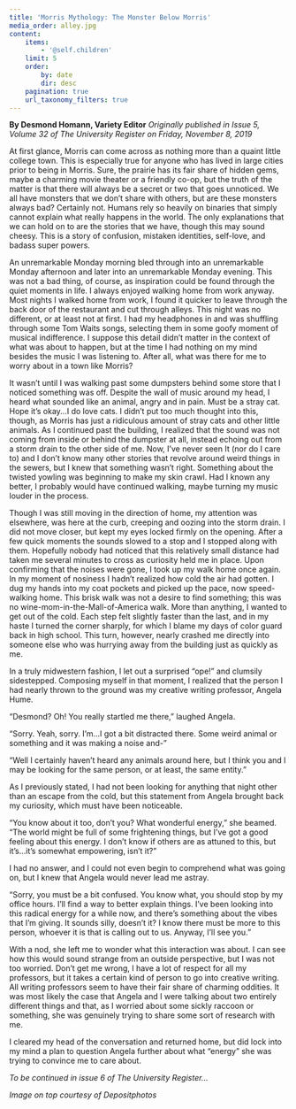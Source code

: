 ```yaml
---
title: 'Morris Mythology: The Monster Below Morris'
media_order: alley.jpg
content:
    items:
        - '@self.children'
    limit: 5
    order:
        by: date
        dir: desc
    pagination: true
    url_taxonomy_filters: true
---
```


**By Desmond Homann, Variety Editor** _Originally published in Issue 5, Volume 32 of The University Register on Friday, November 8, 2019_

At first glance, Morris can come across as nothing more than a quaint little college town. This is especially true for anyone who has lived in large cities prior to being in Morris. Sure, the prairie has its fair share of hidden gems, maybe a charming movie theater or a friendly co-op, but the truth of the matter is that there will always be a secret or two that goes unnoticed. We all have monsters that we don’t share with others, but are these monsters always bad? Certainly not. Humans rely so heavily on binaries that simply cannot explain what really happens in the world. The only explanations that we can hold on to are the stories that we have, though this may sound cheesy. This is a story of confusion, mistaken identities, self-love, and badass super powers.

An unremarkable Monday morning bled through into an unremarkable Monday afternoon and later into an unremarkable Monday evening. This was not a bad thing, of course, as inspiration could be found through the quiet moments in life. I always enjoyed walking home from work anyway. Most nights I walked home from work, I found it quicker to leave through the back door of the restaurant and cut through alleys. This night was no different, or at least not at first. I had my headphones in and was shuffling through some Tom Waits songs, selecting them in some goofy moment of musical indifference. I suppose this detail didn’t matter in the context of what was about to happen, but at the time I had nothing on my mind besides the music I was listening to. After all, what was there for me to worry about in a town like Morris?

It wasn’t until I was walking past some dumpsters behind some store that I noticed something was off. Despite the wall of music around my head, I heard what sounded like an animal, angry and in pain. Must be a stray cat. Hope it’s okay...I do love cats. I didn’t put too much thought into this, though, as Morris has just a ridiculous amount of stray cats and other little animals. As I continued past the building, I realized that the sound was not coming from inside or behind the dumpster at all, instead echoing out from a storm drain to the other side of me. Now, I’ve never seen It (nor do I care to) and I don’t know many other stories that revolve around weird things in the sewers, but I knew that something wasn’t right. Something about the twisted yowling was beginning to make my skin crawl. Had I known any better, I probably would have continued walking, maybe turning my music louder in the process.

Though I was still moving in the direction of home, my attention was elsewhere, was here at the curb, creeping and oozing into the storm drain. I did not move closer, but kept my eyes locked firmly on the opening. After a few quick moments the sounds slowed to a stop and I stopped along with them. Hopefully nobody had noticed that this relatively small distance had taken me several minutes to cross as curiosity held me in place. Upon confirming that the noises were gone, I took up my walk home once again. In my moment of nosiness I hadn’t realized how cold the air had gotten. I dug my hands into my coat pockets and picked up the pace, now speed-walking home. This brisk walk was not a desire to find something; this was no wine-mom-in-the-Mall-of-America walk. More than anything, I wanted to get out of the cold. Each step felt slightly faster than the last, and in my haste I turned the corner sharply, for which I blame my days of color guard back in high school. This turn, however, nearly crashed me directly into someone else who was hurrying away from the building just as quickly as me.

In a truly midwestern fashion, I let out a surprised “ope!” and clumsily sidestepped. Composing myself in that moment, I realized that the person I had nearly thrown to the ground was my creative writing professor, Angela Hume. 

“Desmond? Oh! You really startled me there,” laughed Angela.

“Sorry. Yeah, sorry. I’m...I got a bit distracted there. Some weird animal or something and it was making a noise and-”

“Well I certainly haven’t heard any animals around here, but I think you and I may be looking for the same person, or at least, the same entity.”

As I previously stated, I had not been looking for anything that night other than an escape from the cold, but this statement from Angela brought back my curiosity, which must have been noticeable. 

“You know about it too, don’t you? What wonderful energy,” she beamed. “The world might be full of some frightening things, but I’ve got a good feeling about this energy. I don’t know if others are as attuned to this, but it’s...it’s somewhat empowering, isn’t it?”

I had no answer, and I could not even begin to comprehend what was going on, but I knew that Angela would never lead me astray. 

“Sorry, you must be a bit confused. You know what, you should stop by my office hours. I’ll find a way to better explain things. I’ve been looking into this radical energy for a while now, and there’s something about the vibes that I’m giving. It sounds silly, doesn’t it? I know there must be more to this person, whoever it is that is calling out to us. Anyway, I’ll see you.”

With a nod, she left me to wonder what this interaction was about. I can see how this would sound strange from an outside perspective, but I was not too worried. Don’t get me wrong, I have a lot of respect for all my professors, but it takes a certain kind of person to go into creative writing. All writing professors seem to have their fair share of charming oddities. It was most likely the case that Angela and I were talking about two entirely different things and that, as I worried about some sickly raccoon or something, she was genuinely trying to share some sort of research with me.

I cleared my head of the conversation and returned home, but did lock into my mind a plan to question Angela further about what “energy” she was trying to convince me to care about. 

_To be continued in issue 6 of The University Register..._

_Image on top courtesy of Depositphotos_